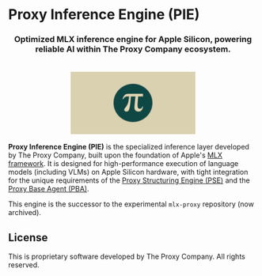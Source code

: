 # Proxy Inference Engine (PIE)

<h3 align="center">
  <strong>Optimized MLX inference engine for Apple Silicon, powering reliable AI within The Proxy Company ecosystem.</strong>
</h3>

<p align="center">
  <img src="logo.png" alt="Proxy Inference Engine" style="object-fit: contain; max-width: 50%; padding-top: 20px;"/>
</p>

**Proxy Inference Engine (PIE)** is the specialized inference layer developed by The Proxy Company, built upon the foundation of Apple's [MLX framework](https://github.com/ml-explore/mlx). It is designed for high-performance execution of language models (including VLMs) on Apple Silicon hardware, with tight integration for the unique requirements of the [Proxy Structuring Engine (PSE)](https://github.com/TheProxyCompany/proxy-structuring-engine) and the [Proxy Base Agent (PBA)](https://github.com/TheProxyCompany/proxy-base-agent).

This engine is the successor to the experimental `mlx-proxy` repository (now archived).

## License

This is proprietary software developed by The Proxy Company. All rights reserved.
